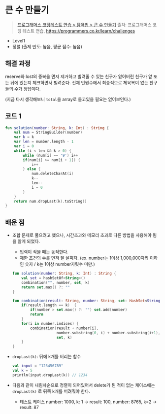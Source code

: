 # 큰 수 만들기

> [프로그래머스 코딩테스트 연습 > 탐욕법 > 큰 수 만들기](https://programmers.co.kr/learn/courses/30/lessons/42883)
> 출처: 프로그래머스 코딩 테스트 연습, https://programmers.co.kr/learn/challenges

- Level1
- 정렬 (출제 빈도: 높음, 평균 점수: 높음)

## 해결 과정

reserve와 lost의 중복을 먼저 제거하고
빌려줄 수 있는 친구가 잃어버린 친구가 앞 또는 뒤에 있는지 체크하면서 빌려준다.
전체 인원수에서 최종적으로 체육복이 없는 친구들의 수가 정답이다.

(지금 다시 생각해보니 `total`을 array로 들고있을 필요는 없어보인다.)

## 코드 1

```kotlin
fun solution(number: String, k: Int) : String {
    val num = StringBuilder(number)
    var k = k
    var len = number.length - 1
    var i = 0
    while (i < len && k > 0) {
        while (num[i] == '9') i++
        if(num[i] >= num[i + 1]) {
            i++
        } else {
            num.deleteCharAt(i)
            k--
            len--
            i = 0
        }
    }
    return num.dropLast(k).toString()
}
```

## 배운 점

- 조합 문제로 풀으려고 했으나, 시간초과와 메모리 초과로 다른 방법을 사용해야 됨을 알게 되었다.

  - 입력이 작을 때는 동작한다.
  - 제한 조건의 수를 먼저 잘 살피자. (ex. number는 1이상 1,000,000자리 이하인 숫자 / k는 1이상 number자릿수 미만.)

  ```kotlin
  fun solution(number: String, k: Int) : String {
      val set = hashSetOf<String>()
      combination("", number, set, k)
      return set.max() ?: ""
  }

  fun combination(result: String, number: String, set: HashSet<String>, k: Int) {
      if(result.length == k)  {
          if(number > set.max() ?: "") set.add(number)
          return
      }
      for(i in number.indices) {
          combination(result + number[i],
                      number.substring(0, i) + number.substring(i+1),
                      set, k)
      }
  }
  ```

- `dropLast(k)`: 뒤에 k개를 버리는 함수

  ```kotlin
  val input = "123456789"
  val k = 5
  println(input.dropLast(k)) // 1234
  ```

- 다음과 같이 내림차순으로 정렬이 되어있어서 delete가 된 적이 없는 케이스에는 `dropLast(k)` 로 뒤쪽 k개를 버려줘야 한다.
  - 테스트 케이스 number: 1000, k: 1 -> result: 100, number: 8765, k=2 -> result: 87
